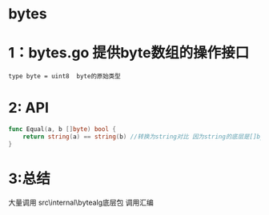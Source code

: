 # bytes

# 1：bytes.go 提供byte数组的操作接口

```
type byte = uint8  byte的原始类型
```

# 2: API

```go
func Equal(a, b []byte) bool {  
    return string(a) == string(b) //转换为string对比 因为string的底层是[]byte数组
}
```





# 3:总结 

大量调用    src\internal\bytealg底层包    调用汇编